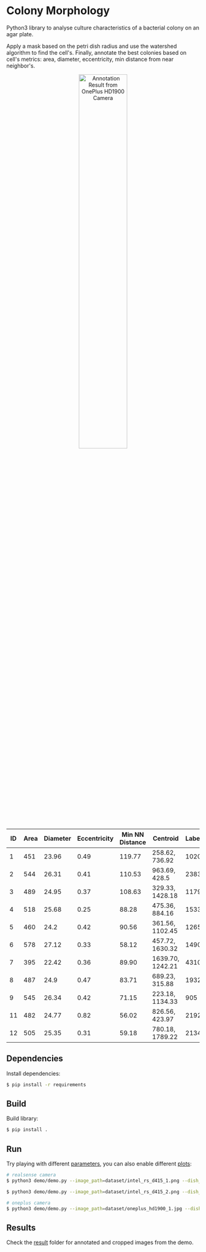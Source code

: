 # Colony Morphology
Python3 library to analyse culture characteristics of a bacterial colony on an agar plate.

Apply a mask based on the petri dish radius and use the watershed algorithm to find the cell's. Finally, annotate the best colonies based on cell's metrics: area, diameter, eccentricity, min distance from near neighbor's.

<p align="center">
  <img src="./result/oneplus_hd1900_1_annotated.png" width="50%" alt="Annotation Result from OnePlus HD1900 Camera"/>
</p>

| ID | Area | Diameter | Eccentricity | Min NN Distance | Centroid         | Label |
|----|------|----------|--------------|-----------------|------------------|-------|
| 1  | 451  | 23.96    | 0.49         | 119.77          | 258.62, 736.92   | 1020  |
| 2  | 544  | 26.31    | 0.41         | 110.53          | 963.69, 428.5    | 2383  |
| 3  | 489  | 24.95    | 0.37         | 108.63          | 329.33, 1428.18  | 1179  |
| 4  | 518  | 25.68    | 0.25         | 88.28           | 475.36, 884.16   | 1533  |
| 5  | 460  | 24.2     | 0.42         | 90.56           | 361.56, 1102.45  | 1265  |
| 6  | 578  | 27.12    | 0.33         | 58.12           | 457.72, 1630.32  | 1490  |
| 7  | 395  | 22.42    | 0.36         | 89.90           | 1639.70, 1242.21 | 4310  |
| 8  | 487  | 24.9     | 0.47         | 83.71           | 689.23, 315.88   | 1932  |
| 9  | 545  | 26.34    | 0.42         | 71.15           | 223.18, 1134.33  | 905   |
| 11 | 482  | 24.77    | 0.82         | 56.02           | 826.56, 423.97   | 2192  |
| 12 | 505  | 25.35    | 0.31         | 59.18           | 780.18, 1789.22  | 2134  |


## Dependencies
Install dependencies:
``` sh
$ pip install -r requirements
```

## Build
Build library:
``` sh
$ pip install .
```

## Run

Try playing with different [parameters](./demo/demo.py#L30-L35), you can also enable different [plots](./demo/demo.py#L51-L55):

``` sh
# realsense camera
$ python3 demo/demo.py --image_path=dataset/intel_rs_d415_1.png --dish_radius=400 --cell_min_radius=3 --cell_max_radius=10

$ python3 demo/demo.py --image_path=dataset/intel_rs_d415_2.png --dish_radius=400 --cell_min_radius=3 --cell_max_radius=10

# oneplus camera
$ python3 demo/demo.py --image_path=dataset/oneplus_hd1900_1.jpg --dish_radius=1050 --dish_inner_offset=200 --cell_min_radius=6 --cell_max_radius=26

```

## Results
Check the [result](./result) folder for annotated and cropped images from the demo.

